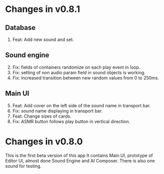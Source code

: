 # Changes in v0.8.1

## Database
1. Feat: Add new sound and set.

## Sound engine
2. Fix: fields of containers randomize on each play event in loop.
3. Fix: setting of non audio param field in sound objects is working.
4. Fix: increased transition between new random values from 0 to 250ms.

## Main UI
5. Feat: Add cover on the left side of the sound name in transport bar.
6. Fix: sound name displaying in transport bar.
7. Feat: Change sizes of cards.
8. Fix: ASMR button follows play button in vertical direction.

# Changes in v0.8.0
This is the first beta version of this app It contains Main UI, prototype of Editor UI, almost done Sound Engine and AI Composer. There is also one sound for testing.
